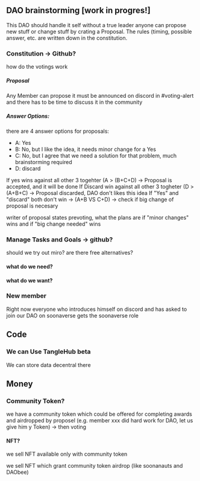## DAO brainstorming [work in progres!]

This DAO should handle it self without a true leader anyone can propose new stuff or change stuff by crating a Proposal. The rules (timing, possible answer, etc. are written down in the constitution. 

### Constitution -> Github?

how do the votings work
##### Proposal
Any Member can propose 
it must be announced on discord in #voting-alert and there has to be time to discuss it in the community

##### Answer Options:

there are 4 answer options for proposals:

- A: Yes
- B: No, but I like the idea, it needs minor change for a Yes
- C: No, but I agree that we need a solution for that problem, much brainstorming required
- D: discard

If yes wins against all other 3 togehter (A > (B+C+D) -> Proposal is accepted, and it will be done
If Discard win against all other 3 togheter (D > (A+B+C) -> Proposal discarded, DAO don't likes this idea
If "Yes" and "discard" both don't win -> (A+B VS C+D) -> check if big change of proposal is necesary

writer of proposal states prevoting, what the plans are if "minor changes" wins and if "big change needed" wins

### Manage Tasks and Goals -> github?

should we try out miro? are there free alternatives?

#### what do we need?
#### what do we want?

### New member
Right now everyone who introduces himself on discord and has asked to join our DAO on soonaverse gets the soonaverse role 


## Code

### We can Use TangleHub beta
We can store data decentral there


## Money

### Community Token?

we have a community token which could be offered for completing awards and airdropped by proposel (e.g. member xxx did hard work for DAO, let us give him y Token) -> then voting

#### NFT?

we sell NFT available only with community token

we sell NFT which grant community token airdrop (like soonanauts and DAObee)

